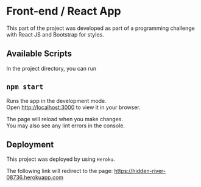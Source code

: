 # Front-end / React App

This part of the project was developed as part of a programming challenge with React JS and Bootstrap for styles.

## Available Scripts

In the project directory, you can run

## `npm start`

Runs the app in the development mode.\
Open [http://localhost:3000](http://localhost:3000) to view it in your browser.

The page will reload when you make changes.\
You may also see any lint errors in the console.

## Deployment

This project was deployed by using `Heroku`.

The following link will redirect to the page: https://hidden-river-08736.herokuapp.com
